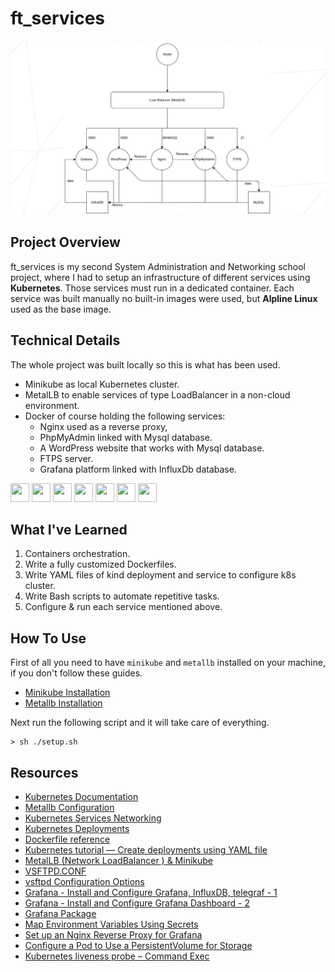 # ft_services

![](./The%20Infrastructure.png)

## Project Overview

ft_services is my second System Administration and Networking school project, where I had to setup an infrastructure of different services using **Kubernetes**. Those services must run in a dedicated container. Each service was built manually no built-in images were used, but **Alpline Linux** used as the base image.

## Technical Details

The whole project was built locally so this is what has been used.

- Minikube as local Kubernetes cluster.
- MetalLB to enable services of type LoadBalancer in a non-cloud environment.
- Docker of course holding the following services:
	- Nginx used as a reverse proxy,
	- PhpMyAdmin linked with Mysql database.
	- A WordPress website that works with Mysql database.
	- FTPS server.
	- Grafana platform linked with InfluxDb database.

<p float="left">
  <img src="https://blog.teracy.com/images/2017/06/15/kubernetes_logo_with_border.png" width="30px" height="30px">
  <img src="https://v0-2-1--metallb.netlify.app/images/logo.png" width="30px" height="30px">
  <img src="https://cdn.icon-icons.com/icons2/2699/PNG/512/docker_tile_logo_icon_168248.png" width="30px" height="30px">
  <img src="https://ugeek.github.io/blog/images-blog/nginx.png" width="30px" height="30px">
  <img src="https://upload.wikimedia.org/wikipedia/commons/0/0c/Wordpress_logo_8.png" width="30px" height="30px">
  <img src="https://www.freepnglogos.com/uploads/logo-mysql-png/logo-mysql-mysql-logo-png-images-are-download-crazypng-21.png" width="30px" height="30px">
  <img src="https://upload.wikimedia.org/wikipedia/commons/9/9d/Grafana_logo.png" width="30px" height="30px">
</p>

## What I've Learned

1. Containers orchestration.
2. Write a fully customized Dockerfiles.
3. Write YAML files of kind deployment and service to configure k8s cluster.
4. Write Bash scripts to automate repetitive tasks.
5. Configure & run each service mentioned above.

## How To Use

First of all you need to have `minikube` and `metallb` installed on your machine, if you don't follow these guides.

- [Minikube Installation](https://k8s-docs.netlify.app/en/docs/tasks/tools/install-minikube/)
- [Metallb Installation](https://metallb.universe.tf/installation/)

Next run the following script and it will take care of everything.

```console
> sh ./setup.sh
```

## Resources

- [Kubernetes Documentation](https://kubernetes.io/docs/home/)
- [Metallb Configuration](https://metallb.universe.tf/configuration/)
- [Kubernetes Services Networking](https://kubernetes.io/docs/concepts/services-networking/service/)
- [Kubernetes Deployments](https://kubernetes.io/docs/concepts/workloads/controllers/deployment/)
- [Dockerfile reference](https://docs.docker.com/engine/reference/builder/)
- [Kubernetes tutorial — Create deployments using YAML file](https://karthi-net.medium.com/kubernetes-tutorial-create-deployments-using-yaml-file-90ea901a2f74)
- [MetalLB (Network LoadBalancer ) & Minikube](https://medium.com/@shoaib_masood/metallb-network-loadbalancer-minikube-335d846dfdbe)
- [VSFTPD.CONF](http://vsftpd.beasts.org/vsftpd_conf.html)
- [vsftpd Configuration Options](https://web.mit.edu/rhel-doc/5/RHEL-5-manual/Deployment_Guide-en-US/s1-ftp-vsftpd-conf.html)
- [Grafana - Install and Configure Grafana, InfluxDB, telegraf - 1](https://www.youtube.com/watch?v=pE7zU4MOqC8)
- [Grafana - Install and Configure Grafana Dashboard - 2](https://www.youtube.com/watch?v=7kfgTtQzSG0)
- [Grafana Package](https://pkgs.org/search/?q=grafana)
- [Map Environment Variables Using Secrets](https://octoperf.com/blog/2019/09/19/kraken-kubernetes-influxdb-grafana-telegraf/#map-a-configuration-file-using-configmap)
- [Set up an Nginx Reverse Proxy for Grafana](https://medium.com/grafana-tutorials/reverse-proxy-grafana-with-nginx-c5df753acfde)
- [Configure a Pod to Use a PersistentVolume for Storage](https://kubernetes.io/docs/tasks/configure-pod-container/configure-persistent-volume-storage/)
- [Kubernetes liveness probe – Command Exec](https://www.grandmetric.com/knowledge-base/design_and_configure/kubernetes-liveness-probe-command-exec/)